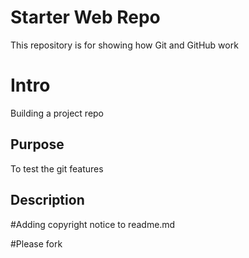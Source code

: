 # Starter Web Repo

This repository is for showing how Git and GitHub work

# Intro

Building a project repo

## Purpose

To test the git features

## Description

#Adding copyright notice to readme.md

#Please fork


